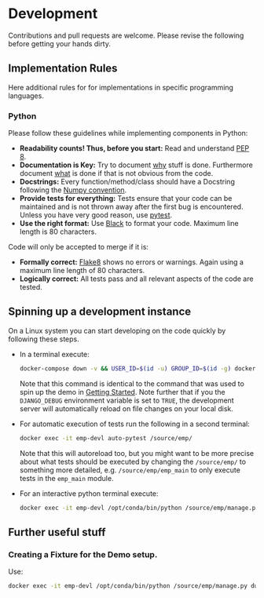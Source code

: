 # Development

Contributions and pull requests are welcome. Please revise the following before getting your hands dirty.

## Implementation Rules

Here additional rules for for implementations in specific programming languages.

### Python

Please follow these guidelines while implementing components in Python:

* **Readability counts! Thus, before you start:** Read and understand [PEP 8](https://www.python.org/dev/peps/pep-0008/).
* **Documentation is Key:** Try to document <u>why</u> stuff is done. Furthermore document <u>what</u> is done if that is not obvious from the code. 
* **Docstrings:** Every function/method/class should have a Docstring following the [Numpy convention](https://numpydoc.readthedocs.io/en/latest/format.html).
* **Provide tests for everything:** Tests ensure that your code can be maintained and is not thrown away after the first bug is encountered. Unless you have very good reason, use [pytest](https://docs.pytest.org/).
* **Use the right format:** Use [Black](https://github.com/psf/black) to format your code. Maximum line length is 80 characters.

Code will only be accepted to merge if it is:

* **Formally correct:** [Flake8](https://flake8.pycqa.org/en/latest/) shows no errors or warnings. Again using a maximum line length of 80 characters.
* **Logically correct:** All tests pass and all relevant aspects of the code are tested.

## Spinning up a development instance

On a Linux system you can start developing on the code quickly by following these steps.

* In a terminal execute:

  ```bash
  docker-compose down -v && USER_ID=$(id -u) GROUP_ID=$(id -g) docker-compose up --build
  ```

  Note that this command is identical to the command that was used to spin up the demo in [Getting Started](Getting_started.md). Note further that if you the `DJANGO_DEBUG` environment variable is set to `TRUE`, the development server will automatically reload on file changes on your local disk.

* For automatic execution of tests run the following in a second terminal:

  ```bash
  docker exec -it emp-devl auto-pytest /source/emp/
  ```

  Note that this will autoreload too, but you might want to be more precise about what tests should be executed by changing the `/source/emp/` to something more detailed, e.g. `/source/emp/emp_main` to only execute tests in the `emp_main` module.

* For an interactive python terminal execute:

  ```bash
  docker exec -it emp-devl /opt/conda/bin/python /source/emp/manage.py shell
  ```

## Further useful stuff

### Creating a Fixture for the Demo setup.

Use:

```bash
docker exec -it emp-devl /opt/conda/bin/python /source/emp/manage.py dumpdata --indent=4 auth.user guardian emp_main emp_demo_ui_app --natural-foreign > demo_data.json
```

